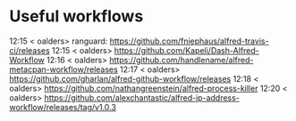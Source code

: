 # Useful workflows


12:15 < oalders> ranguard: https://github.com/fniephaus/alfred-travis-ci/releases
12:15 < oalders> https://github.com/Kapeli/Dash-Alfred-Workflow
12:16 < oalders> https://github.com/handlename/alfred-metacpan-workflow/releases
12:17 < oalders> https://github.com/gharlan/alfred-github-workflow/releases
12:18 < oalders> https://github.com/nathangreenstein/alfred-process-killer
12:20 < oalders> https://github.com/alexchantastic/alfred-ip-address-workflow/releases/tag/v1.0.3
